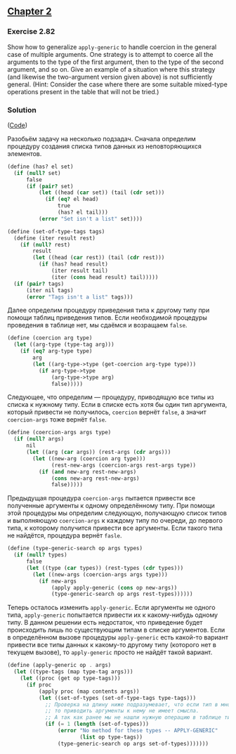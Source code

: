 ## [Chapter 2](../index.md#2-Building-Abstractions-with-Data)

### Exercise 2.82

Show how to generalize `apply-generic` to handle coercion in the general case of multiple arguments. One strategy is to attempt to coerce all the arguments to the type of the first argument, then to the type of the second argument, and so on. Give an example of a situation where this strategy (and likewise the two-argument version given above) is not sufficiently general. (Hint: Consider the case where there are some suitable mixed-type operations present in the table that will not be tried.)

### Solution

([Code](../../src/Chapter%202/Exercise%202.82.scm))

Разобьём задачу на несколько подзадач. Сначала определим процедуру создания списка типов данных из неповторяющихся элементов.

```scheme
(define (has? el set)
  (if (null? set)
      false
      (if (pair? set)
          (let ((head (car set)) (tail (cdr set)))
            (if (eq? el head)
                true
                (has? el tail)))
          (error "Set isn't a list" set))))

(define (set-of-type-tags tags)
  (define (iter result rest)
    (if (null? rest)
        result
        (let ((head (car rest)) (tail (cdr rest)))
          (if (has? head result)
              (iter result tail)
              (iter (cons head result) tail)))))
  (if (pair? tags)
      (iter nil tags)
      (error "Tags isn't a list" tags)))
```

Далее определим процедуру приведения типа к другому типу при помощи таблиц приведения типов. Если необходимой процедуры проведения в таблице нет, мы сдаёмся и возращаем `false`.

```scheme
(define (coercion arg type)
  (let ((arg-type (type-tag arg)))
    (if (eq? arg-type type)
        arg
        (let ((arg-type->type (get-coercion arg-type type)))
          (if arg-type->type
              (arg-type->type arg)
              false)))))
```

Следующее, что определим — процедуру, приводящую все типы из списка к нужному типу. Если в списке есть хотя бы один тип аргумента, который привести не получилось, `coercion` вернёт `false`, а значит `coercion-args` тоже вернёт `false`.

```scheme
(define (coercion-args args type)
  (if (null? args)
      nil
      (let ((arg (car args)) (rest-args (cdr args)))
        (let ((new-arg (coercion arg type)))
              (rest-new-args (coercion-args rest-args type))
          (if (and new-arg rest-new-args)
              (cons new-arg rest-new-args)
              false)))))
```

Предыдущая процедура `coercion-args` пытается привести все полученные аргументы к одному определённому типу. При помощи этой процедуры мы определим следующую, получающую список типов и выполняющую `coercion-args` к каждому типу по очереди, до первого типа, к которому получится привести все аргументы. Если такого типа не найдётся, процедура вернёт `fasle`.

```scheme
(define (type-generic-search op args types)
  (if (null? types)
      false
      (let ((type (car types)) (rest-types (cdr types)))
        (let ((new-args (coercion-args args type)))
          (if new-args
              (apply apply-generic (cons op new-args))
              (type-generic-search op args rest-types))))))
```

Теперь осталось изменить `apply-generic`. Если аргументы не одного типа, `apply-generic` попытается привести их к какому-нибудь одному типу. В данном решении есть недостаток, что приведение будет происходить лишь по существующим типам в списке аргументов. Если в определённом вызове процедуры `apply-generic` есть какой-то вариант привести все типы данных к какому-то другому типу (которого нет в текущем вызове), то `apply-generic` просто не найдёт такой вариант.

```scheme
(define (apply-generic op . args)
  (let ((type-tags (map type-tag args)))
    (let ((proc (get op type-tags)))
      (if proc
          (apply proc (map contents args))
          (let ((set-of-types (set-of-type-tags type-tags)))
            ;; Проверка на длину ниже подразумевает, что если тип в множестве `set-of-types` один,
            ;; то приводить аргументы к нему не имеет смысла.
            ;; А так как ранее мы не нашли нужную операцию в таблице типов, мы сдаёмся и возвращаем ошибку.
            (if (= 1 (length (set-of-types)))
                (error "No method for these types -- APPLY-GENERIC"
                       (list op type-tags))
                (type-generic-search op args set-of-types)))))))
```

